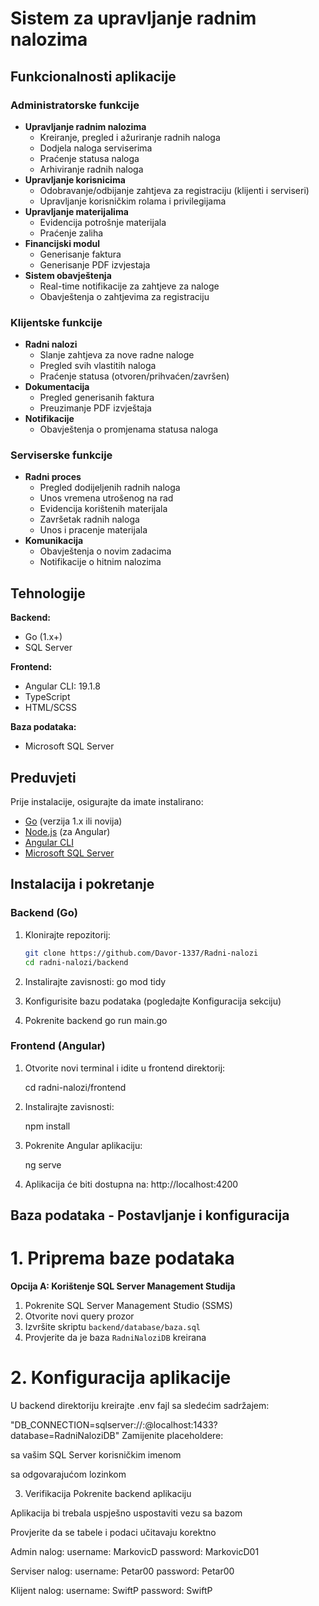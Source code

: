 # Sistem za upravljanje radnim nalozima

## Funkcionalnosti aplikacije

###  Administratorske funkcije
- **Upravljanje radnim nalozima**
  - Kreiranje, pregled i ažuriranje radnih naloga
  - Dodjela naloga serviserima
  - Praćenje statusa naloga
  - Arhiviranje radnih naloga
- **Upravljanje korisnicima**
  - Odobravanje/odbijanje zahtjeva za registraciju (klijenti i serviseri)
  - Upravljanje korisničkim rolama i privilegijama
- **Upravljanje materijalima**
  - Evidencija potrošnje materijala
  - Praćenje zaliha
- **Financijski modul**
  - Generisanje faktura
  - Generisanje PDF izvjestaja
- **Sistem obavještenja**
  - Real-time notifikacije za zahtjeve za naloge
  - Obavještenja o zahtjevima za registraciju

### Klijentske funkcije
- **Radni nalozi**
  - Slanje zahtjeva za nove radne naloge
  - Pregled svih vlastitih naloga
  - Praćenje statusa (otvoren/prihvaćen/završen)
- **Dokumentacija**
  - Pregled generisanih faktura
  - Preuzimanje PDF izvještaja
- **Notifikacije**
  - Obavještenja o promjenama statusa naloga
  

###  Serviserske funkcije
- **Radni proces**
  - Pregled dodijeljenih radnih naloga
  - Unos vremena utrošenog na rad
  - Evidencija korištenih materijala
  - Završetak radnih naloga
  - Unos i pracenje materijala
- **Komunikacija**
  - Obavještenja o novim zadacima
  - Notifikacije o hitnim nalozima


## Tehnologije

**Backend:**
- Go (1.x+)
- SQL Server


**Frontend:**
- Angular CLI: 19.1.8
- TypeScript
- HTML/SCSS

**Baza podataka:**
- Microsoft SQL Server

## Preduvjeti

Prije instalacije, osigurajte da imate instalirano:
- [Go](https://golang.org/dl/) (verzija 1.x ili novija)
- [Node.js](https://nodejs.org/) (za Angular)
- [Angular CLI](https://angular.io/cli)
- [Microsoft SQL Server](https://www.microsoft.com/en-us/sql-server/sql-server-downloads)

## Instalacija i pokretanje

### Backend (Go)

1. Klonirajte repozitorij:
   ```bash
   git clone https://github.com/Davor-1337/Radni-nalozi
   cd radni-nalozi/backend

2. Instalirajte zavisnosti:
     go mod tidy
   
3. Konfigurisite bazu podataka (pogledajte Konfiguracija sekciju)
   
4. Pokrenite backend
  go run main.go


### Frontend (Angular)
1. Otvorite novi terminal i idite u frontend direktorij:
   
    cd radni-nalozi/frontend

2. Instalirajte zavisnosti:
    
    npm install

3. Pokrenite Angular aplikaciju:
   
    ng serve

4. Aplikacija će biti dostupna na: http://localhost:4200

##  Baza podataka - Postavljanje i konfiguracija

# 1. Priprema baze podataka
**Opcija A: Korištenje SQL Server Management Studija**
1. Pokrenite SQL Server Management Studio (SSMS)
2. Otvorite novi query prozor
3. Izvršite skriptu `backend/database/baza.sql`
4. Provjerite da je baza `RadniNaloziDB` kreirana

 #  2. Konfiguracija aplikacije
U backend direktoriju kreirajte .env fajl sa sledećim sadržajem:

"DB_CONNECTION=sqlserver://<username>:<password>@localhost:1433?database=RadniNaloziDB"
Zamijenite placeholdere:

<username> sa vašim SQL Server korisničkim imenom

<password> sa odgovarajućom lozinkom

3. Verifikacija
Pokrenite backend aplikaciju

Aplikacija bi trebala uspješno uspostaviti vezu sa bazom

Provjerite da se tabele i podaci učitavaju korektno

Admin nalog:
username: MarkovicD
password: MarkovicD01 

Serviser nalog: 
username: Petar00
password: Petar00

Klijent nalog:
username: SwiftP
password: SwiftP 





















   
